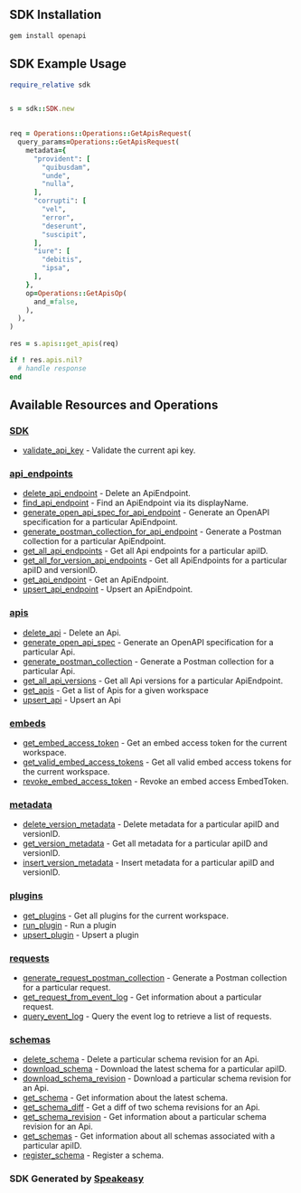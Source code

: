 <!-- Start SDK Installation -->
## SDK Installation

```bash
gem install openapi
```
<!-- End SDK Installation -->

## SDK Example Usage
<!-- Start SDK Example Usage -->
```ruby
require_relative sdk


s = sdk::SDK.new

   
req = Operations::Operations::GetApisRequest(
  query_params=Operations::GetApisRequest(
    metadata={
      "provident": [
        "quibusdam",
        "unde",
        "nulla",
      ],
      "corrupti": [
        "vel",
        "error",
        "deserunt",
        "suscipit",
      ],
      "iure": [
        "debitis",
        "ipsa",
      ],
    },
    op=Operations::GetApisOp(
      and_=false,
    ),
  ),
)
    
res = s.apis::get_apis(req)

if ! res.apis.nil?
  # handle response
end

```

<!-- End SDK Example Usage -->

<!-- Start SDK Available Operations -->
## Available Resources and Operations

### [SDK](docs/sdk/README.md)

* [validate_api_key](docs/sdk/README.md#validate_api_key) - Validate the current api key.

### [api_endpoints](docs/apiendpoints/README.md)

* [delete_api_endpoint](docs/apiendpoints/README.md#delete_api_endpoint) - Delete an ApiEndpoint.
* [find_api_endpoint](docs/apiendpoints/README.md#find_api_endpoint) - Find an ApiEndpoint via its displayName.
* [generate_open_api_spec_for_api_endpoint](docs/apiendpoints/README.md#generate_open_api_spec_for_api_endpoint) - Generate an OpenAPI specification for a particular ApiEndpoint.
* [generate_postman_collection_for_api_endpoint](docs/apiendpoints/README.md#generate_postman_collection_for_api_endpoint) - Generate a Postman collection for a particular ApiEndpoint.
* [get_all_api_endpoints](docs/apiendpoints/README.md#get_all_api_endpoints) - Get all Api endpoints for a particular apiID.
* [get_all_for_version_api_endpoints](docs/apiendpoints/README.md#get_all_for_version_api_endpoints) - Get all ApiEndpoints for a particular apiID and versionID.
* [get_api_endpoint](docs/apiendpoints/README.md#get_api_endpoint) - Get an ApiEndpoint.
* [upsert_api_endpoint](docs/apiendpoints/README.md#upsert_api_endpoint) - Upsert an ApiEndpoint.

### [apis](docs/apis/README.md)

* [delete_api](docs/apis/README.md#delete_api) - Delete an Api.
* [generate_open_api_spec](docs/apis/README.md#generate_open_api_spec) - Generate an OpenAPI specification for a particular Api.
* [generate_postman_collection](docs/apis/README.md#generate_postman_collection) - Generate a Postman collection for a particular Api.
* [get_all_api_versions](docs/apis/README.md#get_all_api_versions) - Get all Api versions for a particular ApiEndpoint.
* [get_apis](docs/apis/README.md#get_apis) - Get a list of Apis for a given workspace
* [upsert_api](docs/apis/README.md#upsert_api) - Upsert an Api

### [embeds](docs/embeds/README.md)

* [get_embed_access_token](docs/embeds/README.md#get_embed_access_token) - Get an embed access token for the current workspace.
* [get_valid_embed_access_tokens](docs/embeds/README.md#get_valid_embed_access_tokens) - Get all valid embed access tokens for the current workspace.
* [revoke_embed_access_token](docs/embeds/README.md#revoke_embed_access_token) - Revoke an embed access EmbedToken.

### [metadata](docs/metadata/README.md)

* [delete_version_metadata](docs/metadata/README.md#delete_version_metadata) - Delete metadata for a particular apiID and versionID.
* [get_version_metadata](docs/metadata/README.md#get_version_metadata) - Get all metadata for a particular apiID and versionID.
* [insert_version_metadata](docs/metadata/README.md#insert_version_metadata) - Insert metadata for a particular apiID and versionID.

### [plugins](docs/plugins/README.md)

* [get_plugins](docs/plugins/README.md#get_plugins) - Get all plugins for the current workspace.
* [run_plugin](docs/plugins/README.md#run_plugin) - Run a plugin
* [upsert_plugin](docs/plugins/README.md#upsert_plugin) - Upsert a plugin

### [requests](docs/requests/README.md)

* [generate_request_postman_collection](docs/requests/README.md#generate_request_postman_collection) - Generate a Postman collection for a particular request.
* [get_request_from_event_log](docs/requests/README.md#get_request_from_event_log) - Get information about a particular request.
* [query_event_log](docs/requests/README.md#query_event_log) - Query the event log to retrieve a list of requests.

### [schemas](docs/schemas/README.md)

* [delete_schema](docs/schemas/README.md#delete_schema) - Delete a particular schema revision for an Api.
* [download_schema](docs/schemas/README.md#download_schema) - Download the latest schema for a particular apiID.
* [download_schema_revision](docs/schemas/README.md#download_schema_revision) - Download a particular schema revision for an Api.
* [get_schema](docs/schemas/README.md#get_schema) - Get information about the latest schema.
* [get_schema_diff](docs/schemas/README.md#get_schema_diff) - Get a diff of two schema revisions for an Api.
* [get_schema_revision](docs/schemas/README.md#get_schema_revision) - Get information about a particular schema revision for an Api.
* [get_schemas](docs/schemas/README.md#get_schemas) - Get information about all schemas associated with a particular apiID.
* [register_schema](docs/schemas/README.md#register_schema) - Register a schema.
<!-- End SDK Available Operations -->

### SDK Generated by [Speakeasy](https://docs.speakeasyapi.dev/docs/using-speakeasy/client-sdks)
